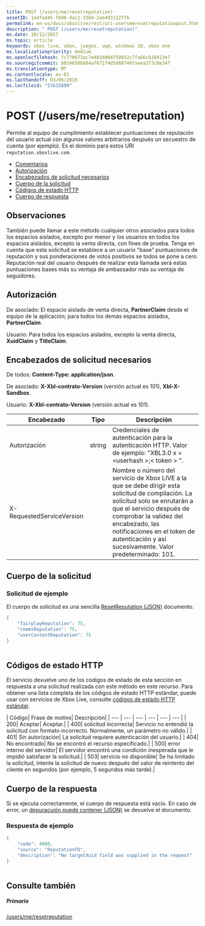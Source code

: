 ```yaml
---
title: POST (/users/me/resetreputation)
assetID: 1a4fed45-f608-dac2-3384-2ee493112f7b
permalink: en-us/docs/xboxlive/rest/uri-usersmeresetreputationpost.html
description: " POST (/users/me/resetreputation)"
ms.date: 10/12/2017
ms.topic: article
keywords: xbox live, xbox, juegos, uwp, windows 10, xbox one
ms.localizationpriority: medium
ms.openlocfilehash: fc770673ac7e4034004f58032c7fa66cb28413e7
ms.sourcegitcommit: b034650b684a767274d5d88746faeea373c8e34f
ms.translationtype: MT
ms.contentlocale: es-ES
ms.lasthandoff: 03/06/2019
ms.locfileid: "57632690"
---
```

# <a name="post-usersmeresetreputation"></a>POST (/users/me/resetreputation)
Permite al equipo de cumplimiento establecer puntuaciones de reputación del usuario actual con algunos valores arbitrarios después un secuestro de cuenta (por ejemplo). Es el dominio para estos URI `reputation.xboxlive.com`.
 
  * [Comentarios](#ID4EV)
  * [Autorización](#ID4E5)
  * [Encabezados de solicitud necesarios](#ID4ETB)
  * [Cuerpo de la solicitud](#ID4END)
  * [Códigos de estado HTTP](#ID4EDE)
  * [Cuerpo de respuesta](#ID4EFH)
 
<a id="ID4EV"></a>

 
## <a name="remarks"></a>Observaciones
 
También puede llamar a este método cualquier otros asociados para todos los espacios aislados, excepto por menor y los usuarios en todos los espacios aislados, excepto la venta directa, con fines de prueba. Tenga en cuenta que esta solicitud se establece a un usuario "base" puntuaciones de reputación y sus ponderaciones de votos positivos se todos se pone a cero. Reputación real del usuario después de realizar esta llamada será estas puntuaciones bases más su ventaja de ambassador más su ventaja de seguidores.
  
<a id="ID4E5"></a>

 
## <a name="authorization"></a>Autorización
 
De asociado: El espacio aislado de venta directa, **PartnerClaim** desde el equipo de la aplicación; para todos los demás espacios aislados, **PartnerClaim**.
 
Usuario: Para todos los espacios aislados, excepto la venta directa, **XuidClaim** y **TitleClaim**.
  
<a id="ID4ETB"></a>

 
## <a name="required-request-headers"></a>Encabezados de solicitud necesarios
 
De todos: **Content-Type: application/json**.
 
De asociado: **X-Xbl-contrato-Version** (versión actual es 101), **Xbl-X-Sandbox**.
 
Usuario: **X-Xbl-contrato-Version** (versión actual es 101).
 
| Encabezado| Tipo| Descripción| 
| --- | --- | --- | 
| Autorización| string| Credenciales de autenticación para la autenticación HTTP. Valor de ejemplo: "XBL3.0 x =&lt;userhash >;&lt; token > ".| 
| X-RequestedServiceVersion|  | Nombre o número del servicio de Xbox LIVE a la que se debe dirigir esta solicitud de compilación. La solicitud solo se enrutarán a que el servicio después de comprobar la validez del encabezado, las notificaciones en el token de autenticación y así sucesivamente. Valor predeterminado: 101.| 
  
<a id="ID4END"></a>

 
## <a name="request-body"></a>Cuerpo de la solicitud
 
<a id="ID4ETD"></a>

 
### <a name="sample-request"></a>Solicitud de ejemplo
 
El cuerpo de solicitud es una sencilla [ResetReputation (JSON)](../../json/json-resetreputation.md) documento.
 

```cpp
{
    "fairplayReputation": 75,
    "commsReputation": 75,
    "userContentReputation": 75
}
      
```

   
<a id="ID4EDE"></a>

 
## <a name="http-status-codes"></a>Códigos de estado HTTP
 
El servicio devuelve uno de los códigos de estado de esta sección en respuesta a una solicitud realizada con este método en este recurso. Para obtener una lista completa de los códigos de estado HTTP estándar, puede usar con servicios de Xbox Live, consulte [códigos de estado HTTP estándar](../../additional/httpstatuscodes.md).
 
| Código| Frase de motivo| Descripción| 
| --- | --- | --- | --- | --- | --- | 
| 200| Aceptar| Aceptar.| 
| 400| solicitud incorrecta| Servicio no entendió la solicitud con formato incorrecto. Normalmente, un parámetro no válido.| 
| 401| Sin autorización| La solicitud requiere autenticación del usuario.| 
| 404| No encontrado| No se encontró el recurso especificado.| 
| 500| error interno del servidor| El servidor encontró una condición inesperada que le impidió satisfacer la solicitud.| 
| 503| servicio no disponible| Se ha limitado la solicitud, intente la solicitud de nuevo después del valor de reintento del cliente en segundos (por ejemplo, 5 segundos más tarde).| 
  
<a id="ID4EFH"></a>

 
## <a name="response-body"></a>Cuerpo de la respuesta
 
Si se ejecuta correctamente, el cuerpo de respuesta está vacío. En caso de error, un [depuracuión puede contener (JSON)](../../json/json-serviceerror.md) se devuelve el documento.
 
<a id="ID4ERH"></a>

 
### <a name="sample-response"></a>Respuesta de ejemplo
 

```cpp
{
    "code": 4000,
    "source": "ReputationFD",
    "description": "No targetXuid field was supplied in the request"
}
         
```

   
<a id="ID4E2H"></a>

 
## <a name="see-also"></a>Consulte también
 
<a id="ID4E4H"></a>

 
##### <a name="parent"></a>Primario 

[/users/me/resetreputation](uri-usersmeresetreputation.md)

   